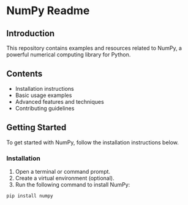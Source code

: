 # NumPy Readme

## Introduction

This repository contains examples and resources related to NumPy, a powerful
numerical computing library for Python.

## Contents

- Installation instructions
- Basic usage examples
- Advanced features and techniques
- Contributing guidelines

## Getting Started

To get started with NumPy, follow the installation instructions below.

### Installation

1. Open a terminal or command prompt.
2. Create a virtual environment (optional).
3. Run the following command to install NumPy:

```bash
pip install numpy
```

